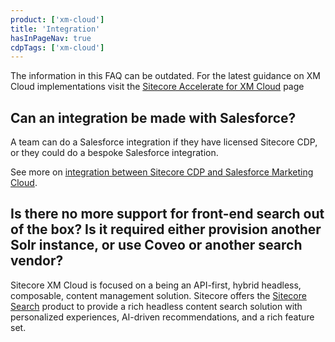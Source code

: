```yaml
---
product: ['xm-cloud']
title: 'Integration'
hasInPageNav: true
cdpTags: ['xm-cloud']
---
```


<Alert status="info">
  <AlertIcon />
    The information in this FAQ can be outdated. For the latest guidance on XM Cloud implementations visit the <a href="/learn/accelerate/xm-cloud">Sitecore Accelerate for XM Cloud</a> page
</Alert>

## Can an integration be made with Salesforce?

A team can do a Salesforce integration if they have licensed Sitecore CDP, or they could do a bespoke Salesforce integration.

See more on [integration between Sitecore CDP and Salesforce Marketing Cloud](https://www.sitecore.com/products/marketplace/tap/cdp/sitecore-cdp-connector-for-salesforce-marketing-cloud).

## Is there no more support for front-end search out of the box? Is it required either provision another Solr instance, or use Coveo or another search vendor?

Sitecore XM Cloud is focused on a being an API-first, hybrid headless, composable, content management solution. Sitecore offers the [Sitecore Search](/content-management/search) product to provide a rich headless content search solution with personalized experiences, AI-driven recommendations, and a rich feature set.
